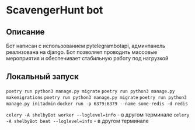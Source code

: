 # ScavengerHunt bot

## Описание
Бот написан с использованием pytelegrambotapi,
админпанель реализована на django. Бот позволяет
проводить массовые мероприятия и обеспечивает стабильную
работу под нагрузкой

## Локальный запуск
`poetry run python3 manage.py migrate`
`poetry run python3 manage.py makemigrations`
`poetry run python3 manage.py migrate`
`poetry run python3 manage.py initadmin`
`docker run -p 6379:6379 --name some-redis -d redis`

`celery -A shelbyBot worker --loglevel=info` - в другом терминале
`celery -A shelbyBot beat --loglevel=info` - в другом терминале